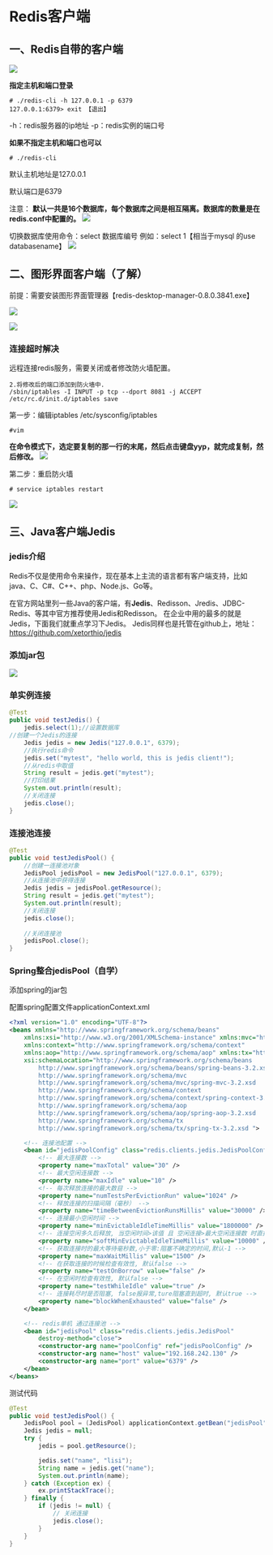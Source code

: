 # Redis客户端
## 一、Redis自带的客户端
![](assets/markdown-img-paste-20190825163446443.png)

**指定主机和端口登录**
```
# ./redis-cli -h 127.0.0.1 -p 6379
127.0.0.1:6379> exit 【退出】
```

-h：redis服务器的ip地址
-p：redis实例的端口号


**如果不指定主机和端口也可以**
```
# ./redis-cli
```
默认主机地址是127.0.0.1 

默认端口是6379

注意：
**默认一共是16个数据库，每个数据库之间是相互隔离。数据库的数量是在redis.conf中配置的。**
![](assets/markdown-img-paste-20190825164158836.png)

切换数据库使用命令：select 数据库编号
例如：select 1【相当于mysql 的use databasename】
![](assets/markdown-img-paste-2019082516422326.png)

## 二、图形界面客户端（了解）
前提：需要安装图形界面管理器【redis-desktop-manager-0.8.0.3841.exe】

![](assets/markdown-img-paste-20190825163952396.png)

![](assets/markdown-img-paste-20190825164007499.png)

### 连接超时解决
远程连接redis服务，需要关闭或者修改防火墙配置。
```
2.将修改后的端口添加到防火墙中.
/sbin/iptables -I INPUT -p tcp --dport 8081 -j ACCEPT
/etc/rc.d/init.d/iptables save
```

第一步：编辑iptables /etc/sysconfig/iptables
```
#vim
```
**在命令模式下，选定要复制的那一行的末尾，然后点击键盘yyp，就完成复制，然后修改。**
![](assets/markdown-img-paste-20190825164522154.png)

第二步：重启防火墙
```
# service iptables restart
```
![](assets/markdown-img-paste-20190825164556318.png)

## 三、Java客户端Jedis
### jedis介绍
Redis不仅是使用命令来操作，现在基本上主流的语言都有客户端支持，比如java、C、C#、C++、php、Node.js、Go等。 

在官方网站里列一些Java的客户端，有**Jedis**、Redisson、Jredis、JDBC-Redis、等其中官方推荐使用Jedis和Redisson。 在企业中用的最多的就是Jedis，下面我们就重点学习下Jedis。 Jedis同样也是托管在github上，地址：https://github.com/xetorthio/jedis

### 添加jar包
![](assets/markdown-img-paste-20190825164847646.png)

### 单实例连接
```java
@Test
public void testJedis() {
    jedis.select(1);//设置数据库
//创建一个Jedis的连接
    Jedis jedis = new Jedis("127.0.0.1", 6379);
    //执行redis命令
    jedis.set("mytest", "hello world, this is jedis client!");
    //从redis中取值
    String result = jedis.get("mytest");
    //打印结果
    System.out.println(result);
    //关闭连接
    jedis.close();	
}
```

### 连接池连接
```java
@Test
public void testJedisPool() {
    //创建一连接池对象
    JedisPool jedisPool = new JedisPool("127.0.0.1", 6379);
    //从连接池中获得连接
    Jedis jedis = jedisPool.getResource();
    String result = jedis.get("mytest");
    System.out.println(result);
    //关闭连接
    jedis.close();
    
    //关闭连接池
    jedisPool.close();
}
```

### Spring整合jedisPool（自学）
添加spring的jar包

配置spring配置文件applicationContext.xml
```xml
<?xml version="1.0" encoding="UTF-8"?>
<beans xmlns="http://www.springframework.org/schema/beans"
	xmlns:xsi="http://www.w3.org/2001/XMLSchema-instance" xmlns:mvc="http://www.springframework.org/schema/mvc"
	xmlns:context="http://www.springframework.org/schema/context"
	xmlns:aop="http://www.springframework.org/schema/aop" xmlns:tx="http://www.springframework.org/schema/tx"
	xsi:schemaLocation="http://www.springframework.org/schema/beans 
		http://www.springframework.org/schema/beans/spring-beans-3.2.xsd 
		http://www.springframework.org/schema/mvc 
		http://www.springframework.org/schema/mvc/spring-mvc-3.2.xsd 
		http://www.springframework.org/schema/context 
		http://www.springframework.org/schema/context/spring-context-3.2.xsd 
		http://www.springframework.org/schema/aop 
		http://www.springframework.org/schema/aop/spring-aop-3.2.xsd 
		http://www.springframework.org/schema/tx 
		http://www.springframework.org/schema/tx/spring-tx-3.2.xsd ">

	<!-- 连接池配置 -->
	<bean id="jedisPoolConfig" class="redis.clients.jedis.JedisPoolConfig">
		<!-- 最大连接数 -->
		<property name="maxTotal" value="30" />
		<!-- 最大空闲连接数 -->
		<property name="maxIdle" value="10" />
		<!-- 每次释放连接的最大数目 -->
		<property name="numTestsPerEvictionRun" value="1024" />
		<!-- 释放连接的扫描间隔（毫秒） -->
		<property name="timeBetweenEvictionRunsMillis" value="30000" />
		<!-- 连接最小空闲时间 -->
		<property name="minEvictableIdleTimeMillis" value="1800000" />
		<!-- 连接空闲多久后释放, 当空闲时间>该值 且 空闲连接>最大空闲连接数 时直接释放 -->
		<property name="softMinEvictableIdleTimeMillis" value="10000" />
		<!-- 获取连接时的最大等待毫秒数,小于零:阻塞不确定的时间,默认-1 -->
		<property name="maxWaitMillis" value="1500" />
		<!-- 在获取连接的时候检查有效性, 默认false -->
		<property name="testOnBorrow" value="false" />
		<!-- 在空闲时检查有效性, 默认false -->
		<property name="testWhileIdle" value="true" />
		<!-- 连接耗尽时是否阻塞, false报异常,ture阻塞直到超时, 默认true -->
		<property name="blockWhenExhausted" value="false" />
	</bean>

	<!-- redis单机 通过连接池 -->
	<bean id="jedisPool" class="redis.clients.jedis.JedisPool"
		destroy-method="close">
		<constructor-arg name="poolConfig" ref="jedisPoolConfig" />
		<constructor-arg name="host" value="192.168.242.130" />
		<constructor-arg name="port" value="6379" />
	</bean>
</beans>
```

测试代码
```java
@Test
public void testJedisPool() {
	JedisPool pool = (JedisPool) applicationContext.getBean("jedisPool");
	Jedis jedis = null;
	try {
		jedis = pool.getResource();

		jedis.set("name", "lisi");
		String name = jedis.get("name");
		System.out.println(name);
	} catch (Exception ex) {
		ex.printStackTrace();
	} finally {
		if (jedis != null) {
			// 关闭连接
			jedis.close();
		}
	}
}
```
